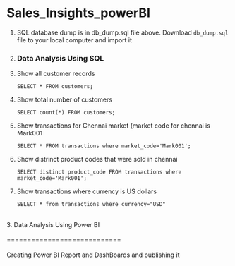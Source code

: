 # Sales_Insights_powerBI

1. SQL database dump is in db_dump.sql file above. Download `db_dump.sql` file to your local computer and import it

2. ### Data Analysis Using SQL

1. Show all customer records

    `SELECT * FROM customers;`

2. Show total number of customers

    `SELECT count(*) FROM customers;`

3. Show transactions for Chennai market (market code for chennai is Mark001

    `SELECT * FROM transactions where market_code='Mark001';`

4. Show distrinct product codes that were sold in chennai

    `SELECT distinct product_code FROM transactions where market_code='Mark001';`

5. Show transactions where currency is US dollars

    `SELECT * from transactions where currency="USD"`


<br> 3.  Data Analysis Using Power BI </br>
<br>============================ </br>
<br>Creating Power BI Report and DashBoards and publishing it </br>
